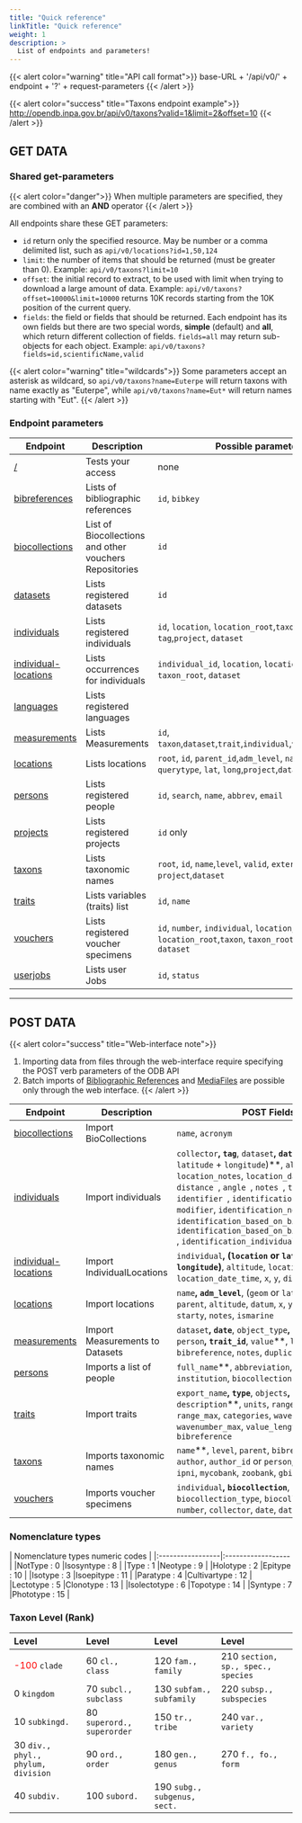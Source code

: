 ```yaml
---
title: "Quick reference"
linkTitle: "Quick reference"
weight: 1
description: >
  List of endpoints and parameters!
---
```


{{< alert color="warning" title="API call format">}}
base-URL + '/api/v0/' + endpoint + '?' + request-parameters
{{< /alert >}}

{{< alert color="success" title="Taxons endpoint example">}}
http://opendb.inpa.gov.br/api/v0/taxons?valid=1&limit=2&offset=10
{{< /alert >}}


## GET DATA

<a name="shared-get-parameters"></a>
### Shared get-parameters

{{< alert color="danger">}}
When multiple parameters are specified, they are combined with an **AND** operator
{{< /alert >}}

All endpoints share these GET parameters:
- `id` return only the specified resource. May be number or a comma delimited list, such as `api/v0/locations?id=1,50,124`
- `limit`: the number of items that should be returned (must be greater than 0). Example: `api/v0/taxons?limit=10`
- `offset`: the initial record to extract, to be used with limit when trying to download a large amount of data. Example: `api/v0/taxons?offset=10000&limit=10000` returns 10K records starting from the 10K position of the current query.
- `fields`: the field or fields that should be returned. Each endpoint has its own fields but there are two special words, **simple** (default) and **all**, which return different collection of fields. `fields=all` may return sub-objects for each object. Example: `api/v0/taxons?fields=id,scientificName,valid`

{{< alert color="warning" title="wildcards">}}
Some parameters accept an asterisk as wildcard, so `api/v0/taxons?name=Euterpe` will return taxons with name exactly as "Euterpe", while `api/v0/taxons?name=Eut*` will return names starting with "Eut".
{{< /alert >}}

### Endpoint parameters

| Endpoint | Description | Possible parameters |
| --- | --- | --- |
| [/]() | Tests your access | none |
| [bibreferences](/docs/api/get-data/#bibreferences-endpoint) | Lists of bibliographic references | `id`, `bibkey` |
| [biocollections](/docs/api/get-data/#biocollections-endpoint) | List of Biocollections and other vouchers Repositories |  `id`  |
| [datasets](/docs/api/get-data/#datasets-endpoint) | Lists registered datasets | `id` |
| [individuals](/docs/api/get-data/#individuals-endpoint) | Lists registered individuals |`id`, `location`, `location_root`,`taxon`, `taxon_root`, `tag`,`project`, `dataset`|
| [individual-locations](/docs/api/get-data/#individual-locations-endpoint) | Lists occurrences for individuals |`individual_id`, `location`, `location_root`,`taxon`, `taxon_root`, `dataset`|
| [languages](/docs/api/get-data/#languages-endpoint) | Lists registered languages | |
| [measurements](/docs/api/get-data/#measurements-endpoint) | Lists Measurements | `id`, `taxon`,`dataset`,`trait`,`individual`,`voucher`,`location`|
| [locations](/docs/api/get-data/#locations-endpoint) | Lists locations | `root`, `id`, `parent_id`,`adm_level`, `name`, `limit`, `querytype`, `lat`, `long`,`project`,`dataset`|
| [persons](/docs/api/get-data/#persons-endpoint) | Lists registered people |`id`, `search`, `name`, `abbrev`, `email`|
| [projects](/docs/api/get-data/#projects-endpoint) | Lists registered projects | `id` only|
| [taxons](/docs/api/get-data/#taxons-endpoint) | Lists taxonomic names |`root`, `id`, `name`,`level`, `valid`, `external`, `project`,`dataset`|
| [traits](/docs/api/get-data/#traits-endpoint) | Lists variables (traits) list |`id`, `name`|
| [vouchers](/docs/api/get-data/#vouchers-endpoint) | Lists registered voucher specimens | `id`, `number`, `individual`, `location`, `collector`, `location_root`,`taxon`, `taxon_root`, `project`, `dataset` |
| [userjobs](/docs/api/get-data/#jobs-endpoint) | Lists user Jobs | `id`, `status`|


----

## POST DATA

{{< alert color="success" title="Web-interface note">}}
1. Importing data from files through the web-interface require specifying the POST verb parameters of the ODB API
1. Batch imports of  [Bibliographic References](/docs/concepts/auxiliary-objects/#bibreference) and [MediaFiles](/docs/concepts/auxiliary-objects/#media) are possible only through the web interface.
{{< /alert >}}


| Endpoint | Description | POST Fields |
| --- | --- | --- |
| [biocollections](/docs/api/post-data/#post-biocollections) | Import BioCollections | `name`, `acronym` |
| [individuals](/docs/api/post-data/#post-individuals) | Import individuals | `collector`**, `tag`**, `dataset`**, `date`**, (`location` or `latitude` + `longitude`)**, `altitude`, `location_notes`, `location_date_time`, `x`, `y`, `distance `, `angle `, `notes `, `taxon `, `identifier `, `identification_date `, `modifier`, `identification_notes `, `identification_based_on_biocollection`, `identification_based_on_biocollection_id `, `identification_individual` |
| [individual-locations](/docs/api/post-data/#post-individual-locations) | Import IndividualLocations | `individual`**, (`location` or `latitude` + `longitude`)**, `altitude`, `location_notes`, `location_date_time`, `x`, `y`, `distance`, `angle`|
| [locations](/docs/api/post-data/#post-locations) | Import locations | `name`**, `adm_level`**, (`geom` or `lat`+`long`)** , `parent`, `altitude`, `datum`, `x`, `y` , `startx`, `starty`, `notes`, `ismarine` |
| [measurements](/docs/api/post-data/#post-measurements) | Import Measurements to Datasets |`dataset`**, `date`**, `object_type`**, `object_type`**, `person`**, `trait_id`**, `value`**, `link_id`, `bibreference`, `notes`, `duplicated`|
| [persons](/docs/api/post-data/#post-persons) | Imports a list of people |`full_name`**, `abbreviation`, `email`, `institution`, `biocollection`|
| [traits](/docs/api/post-data/#post-traits) | Import traits | `export_name`**, `type`**, `objects`**, `name`**, `description`**, `units`, `range_min`, `range_max`, `categories`, `wavenumber_min` and `wavenumber_max`, `value_length`, `link_type`, `bibreference`  |
| [taxons](/docs/api/post-data/#post-taxons)  | Imports taxonomic names |`name`**, `level`, `parent`, `bibreference`, `author`, `author_id` or `person`, `valid`, `mobot`, `ipni`, `mycobank`, `zoobank`, `gbif`|
| [vouchers](/docs/api/post-data/#post-vouchers)  | Imports voucher specimens |`individual`**, `biocollection`**, `biocollection_type`, `biocollection_number`, `number`, `collector`, `date`, `dataset`, `notes` |


### Nomenclature types

|  Nomenclature types numeric codes  |
|:-----------------|:------------------|
|NotType :  0      |Isosyntype :  8    |
|Type :  1         |Neotype :  9       |
|Holotype :  2     |Epitype :  10      |
|Isotype :  3      |Isoepitype :  11   |
|Paratype :  4     |Cultivartype :  12 |
|Lectotype :  5    |Clonotype :  13    |
|Isolectotype :  6 |Topotype :  14     |
|Syntype :  7      |Phototype :  15    |


<a name="taxon-levels"></a>
### Taxon Level (Rank)

|Level |Level |Level  |Level|
|:----------------------------------------|:--------------------------------|:----------------------------------|:----------------------------------------|
|<span style='color:red'>-100</span>  `clade`                      |60  `cl., class`           |120  `fam., family`          |210  `section, sp., spec., species`|
|0  `kingdom`                       |70  `subcl., subclass`     |130  `subfam., subfamily`    |220  `subsp., subspecies`          |
|10  `subkingd.`                    |80  `superord., superorder`|150  `tr., tribe`            |240  `var., variety`               |
|30  `div., phyl., phylum, division`|90  `ord., order`          |180  `gen., genus`           |270  `f., fo., form`               |
|40  `subdiv.`                      |100  `subord.`             |190  `subg., subgenus, sect.`|  
